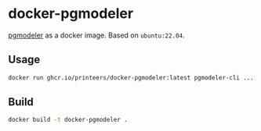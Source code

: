 # docker-pgmodeler

[pgmodeler](https://pgmodeler.io) as a docker image. Based on `ubuntu:22.04`.

## Usage

```bash
docker run ghcr.io/printeers/docker-pgmodeler:latest pgmodeler-cli ...
```

## Build

```bash
docker build -t docker-pgmodeler .
```
